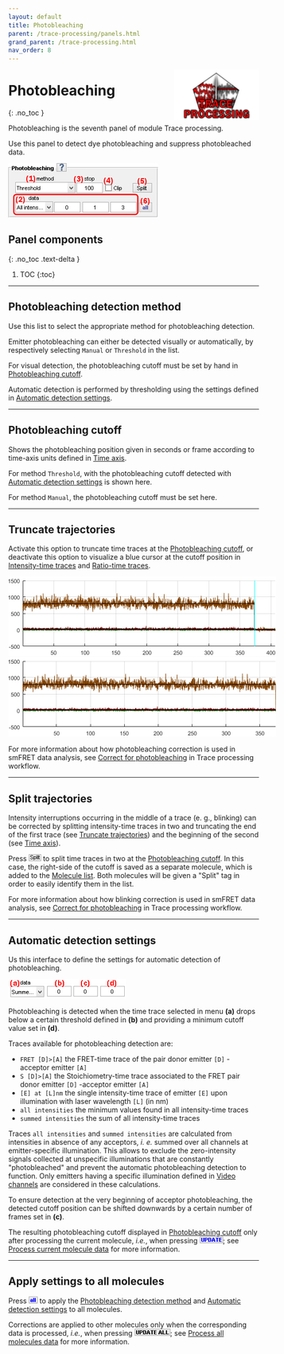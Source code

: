 ```yaml
---
layout: default
title: Photobleaching
parent: /trace-processing/panels.html
grand_parent: /trace-processing.html
nav_order: 8
---
```


<img src="../../assets/images/logos/logo-trace-processing_400px.png" width="170" style="float:right; margin-left: 15px;"/>

# Photobleaching
{: .no_toc }

Photobleaching is the seventh panel of module Trace processing.

Use this panel to detect dye photobleaching and suppress photobleached data.

<a class="plain" href="../../assets/images/gui/TP-panel-pb.png"><img src="../../assets/images/gui/TP-panel-pb.png" style="max-width: 301px;"/></a>

## Panel components
{: .no_toc .text-delta }

1. TOC
{:toc}


---

## Photobleaching detection method

Use this list to select the appropriate method for photobleaching detection.

Emitter photobleaching can either be detected visually or automatically, by respectively selecting `Manual` or `Threshold` in the list.

For visual detection, the photobleaching cutoff must be set by hand in 
[Photobleaching cutoff](#photobleaching-cutoff).

Automatic detection is performed by thresholding using the settings defined in 
[Automatic detection settings](#automatic-detection-settings).


---

## Photobleaching cutoff

Shows the photobleaching position given in seconds or frame according to time-axis units defined in 
[Time axis](panel-plot.html#time-axis).

For method `Threshold`, with the photobleaching cutoff detected with 
[Automatic detection settings](#automatic-detection-settings) is shown here.

For method `Manual`, the photobleaching cutoff must be set here.


---

## Truncate trajectories

Activate this option to truncate time traces at the 
[Photobleaching cutoff](#photobleaching-cutoff), or deactivate this option to visualize a blue cursor at the cutoff position in 
[Intensity-time traces](visualization-area.html#intensity-time-traces-and-histograms) and 
[Ratio-time traces](visualization-area.html#ratio-time-traces-and-histograms).

<img src="../../assets/images/figures/TP-panel-photobleaching-disp.png" style="max-width:538px;">

<img src="../../assets/images/figures/TP-panel-photobleaching-truncate.png" style="max-width:538px;">

For more information about how photobleaching correction is used in smFRET data analysis, see 
[Correct for photobleaching](../workflow.html#correct-for-photobleaching) in Trace processing workflow.


---

## Split trajectories

Intensity interruptions occurring in the middle of a trace (e. g., blinking) can be corrected by splitting intensity-time traces in two and truncating the end of the first trace (see 
[Truncate trajectories](#truncate-trajectories)) and the beginning of the second (see 
[Time axis](panel-plot.html#time-axis)).

Press 
![Split](../../assets/images/gui/TP-but-split.png "all") to split time traces in two at the 
[Photobleaching cutoff](#photobleaching-cutoff).
In this case, the right-side of the cutoff is saved as a separate molecule, which is added to the 
[Molecule list](panel-sample-management.html#molecule-list).
Both molecules will be given a "Split" tag in order to easily identify them in the list.

For more information about how blinking correction is used in smFRET data analysis, see 
[Correct for photobleaching](../workflow.html#correct-for-photobleaching) in Trace processing workflow.


---

## Automatic detection settings

Us this interface to define the settings for automatic detection of photobleaching.

<a class="plain" href="../../assets/images/gui/TP-panel-pb-param.png"><img src="../../assets/images/gui/TP-panel-pb-param.png" style="max-width: 237px;"/></a>

Photobleaching is detected when the time trace selected in menu **(a)** drops below a certain threshold defined in **(b)** and providing a minimum cutoff value set in **(d)**.

Traces available for photobleaching detection are:

* `FRET [D]>[A]` the FRET-time trace of the pair donor emitter `[D]` -acceptor emitter `[A]`
* `S [D]>[A]` the Stoichiometry-time trace associated to the FRET pair donor emitter `[D]` -acceptor emitter `[A]`
* `[E] at [L]nm` the single intensity-time trace of emitter `[E]` upon illumination with laser wavelength `[L]` (in nm)
* `all intensities` the minimum values found in all intensity-time traces
* `summed intensities` the sum of all intensity-time traces

Traces `all intensities` and `summed intensities` are calculated from intensities in absence of any acceptors, *i. e.* summed over all channels at emitter-specific illumination.
This allows to exclude the zero-intensity signals collected at unspecific illuminations that are constantly "photobleached" and prevent the automatic photobleaching detection to function.
Only emitters having a specific illumination defined in 
[Video channels](../../video-processing/functionalities/set-project-options.html#video-channels) are considered in these calculations.

To ensure detection at the very beginning of acceptor photobleaching, the detected cutoff position can be shifted downwards by a certain number of frames set in **(c)**.

The resulting photobleaching cutoff displayed in 
[Photobleaching cutoff](#photobleaching-cutoff) only after processing the current molecule, *i.e.*, when pressing 
![UPDATE](../../assets/images/gui/TP-but-update.png "UPDATE"); see 
[Process current molecule data](panel-sample-management.html#process-current-molecule-data) for more information.


---

## Apply settings to all molecules

Press 
![all](../../assets/images/gui/TP-but-all.png "all") to apply the 
[Photobleaching detection method](#photobleaching-detection-method) and 
[Automatic detection settings](#automatic-detection-settings) to all molecules.

Corrections are applied to other molecules only when the corresponding data is processed, *i.e.*, when pressing 
![UPDATE ALL](../../assets/images/gui/TP-but-update-all.png "UPDATE ALL"); see 
[Process all molecules data](panel-sample-management.html#process-all-molecules-data) for more information.
